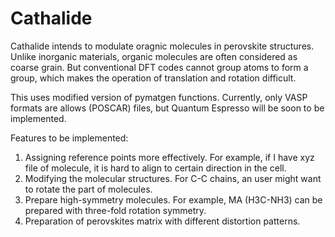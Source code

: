 # Cathalide

Cathalide intends to modulate oragnic molecules in perovskite structures. Unlike inorganic materials, organic molecules are often considered as coarse grain. But conventional DFT codes cannot group atoms to form a group, which makes the operation of translation and rotation difficult.

This uses modified version of pymatgen functions. 
Currently, only VASP formats are allows (POSCAR) files, but Quantum Espresso will be soon to be implemented.

Features to be implemented:
1. Assigning reference points more effectively. For example, if I have xyz file of molecule, it is hard to align to certain direction in the cell.
2. Modifying the molecular structures. For C-C chains, an user might want to rotate the part of molecules.
3. Prepare high-symmetry molecules. For example, MA (H3C-NH3) can be prepared with three-fold rotation symmetry.
4. Preparation of perovskites matrix with different distortion patterns.

